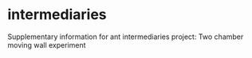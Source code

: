 # intermediaries
Supplementary information for ant intermediaries project: Two chamber moving wall experiment
